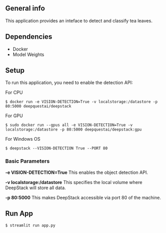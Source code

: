 
## General info
This application provides an inteface to detect and classify tea leaves.
	
## Dependencies
* Docker
* Model Weights
	
## Setup
To run this application, you need to enable the detection API:

For CPU
```
$ docker run -e VISION-DETECTION=True -v localstorage:/datastore -p 80:5000 deepquestai/deepstack
```
For GPU
```
$ sudo docker run --gpus all -e VISION-DETECTION=True -v localstorage:/datastore -p 80:5000 deepquestai/deepstack:gpu
```
For Windows OS
```
$ deepstack --VISION-DETECTION True --PORT 80
```
### Basic Parameters

**-e VISION-DETECTION=True** This enables the object detection API.

**-v localstorage:/datastore** This specifies the local volume where DeepStack will store all data.

**-p 80:5000** This makes DeepStack accessible via port 80 of the machine.



## Run App
```
$ streamlit run app.py
```
